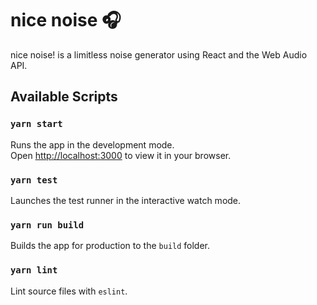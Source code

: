 # nice noise 🎧
nice noise! is a limitless noise generator using React and the Web Audio API.

## Available Scripts
### `yarn start`

Runs the app in the development mode.\
Open [http://localhost:3000](http://localhost:3000) to view it in your browser.

### `yarn test`

Launches the test runner in the interactive watch mode.

### `yarn run build`

Builds the app for production to the `build` folder.

### `yarn lint`

Lint source files with `eslint`.